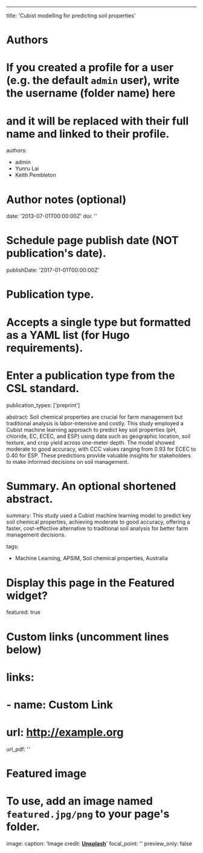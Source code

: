 ---
title: 'Cubist modelling for predicting soil properties'

# Authors
# If you created a profile for a user (e.g. the default `admin` user), write the username (folder name) here
# and it will be replaced with their full name and linked to their profile.
authors:
  - admin
  - Yunru Lai
  - Keith Pembleton

# Author notes (optional)

date: '2013-07-01T00:00:00Z'
doi: ''

# Schedule page publish date (NOT publication's date).
publishDate: '2017-01-01T00:00:00Z'

# Publication type.
# Accepts a single type but formatted as a YAML list (for Hugo requirements).
# Enter a publication type from the CSL standard.
publication_types: ['preprint']


abstract: Soil chemical properties are crucial for farm management but traditional analysis is labor-intensive and costly. This study employed a Cubist machine learning approach to predict key soil properties (pH, chloride, EC, ECEC, and ESP) using data such as geographic location, soil texture, and crop yield across one-meter depth. The model showed moderate to good accuracy, with CCC values ranging from 0.93 for ECEC to 0.40 for ESP. These predictions provide valuable insights for stakeholders to make informed decisions on soil management.

# Summary. An optional shortened abstract.
summary: This study used a Cubist machine learning model to predict key soil chemical properties, achieving moderate to good accuracy, offering a faster, cost-effective alternative to traditional soil analysis for better farm management decisions.

tags:
  - Machine Learning, APSIM, Soil chemical properties, Australia

# Display this page in the Featured widget?
featured: true

# Custom links (uncomment lines below)
# links:
# - name: Custom Link
#   url: http://example.org

url_pdf: ''


# Featured image
# To use, add an image named `featured.jpg/png` to your page's folder.
image:
  caption: 'Image credit: [**Unsplash**](https://unsplash.com/photos/pLCdAaMFLTE)'
  focal_point: ''
  preview_only: false


